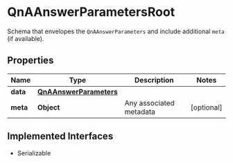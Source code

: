 

# QnAAnswerParametersRoot

Schema that envelopes the `QnAAnswerParameters` and include additional `meta` (if available).

## Properties

Name | Type | Description | Notes
------------ | ------------- | ------------- | -------------
**data** | [**QnAAnswerParameters**](QnAAnswerParameters.md) |  | 
**meta** | **Object** | Any associated metadata |  [optional]


## Implemented Interfaces

* Serializable


